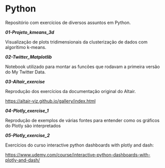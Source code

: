 # Python

Repositório com exercícios de diversos assuntos em Python.

**_01-Projeto_kmeans_3d_**

Visualização de plots tridimensionais da clusterização de dados com algorítimo k-means.

**_02-Twitter_Matplotlib_**

Notebook utilizado para montar as funcões que rodavam a primeira versão do My Twitter Data.

**_03-Altair_exercise_**

Reprodução dos exercícios da documentação original do Altair.

https://altair-viz.github.io/gallery/index.html

**_04-Plotly_exercise_1_**

Reprodução de exemplos de várias fontes para entender como os gráficos do Plotly são interpretados


**_05-Plotly_exercise_2_**

Exercícios do curso interactive python dashboards with plotly and dash:

https://www.udemy.com/course/interactive-python-dashboards-with-plotly-and-dash/
